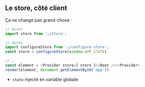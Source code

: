 ## Le store, côté client

Ça ne change pas grand-chose :

```js
// Avant
import store from '…/store';

// Après
import configureStore from '…/configure-store';
const store = configureStore(window.APP_STATE)

// …
const element = <Provider store={ store }><Root /></Provider>
render(element, document.getElementById('app'))
```

* ``state`` injecté en variable globale
